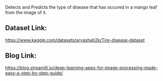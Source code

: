 

Detects and Predicts the type of disease that has occured in a mango leaf from the image of it.

## Dataset Link:
https://www.kaggle.com/datasets/aryashah2k/Tire-disease-dataset

## Blog Link:
https://blog.streamlit.io/deep-learning-apps-for-image-processing-made-easy-a-step-by-step-guide/

